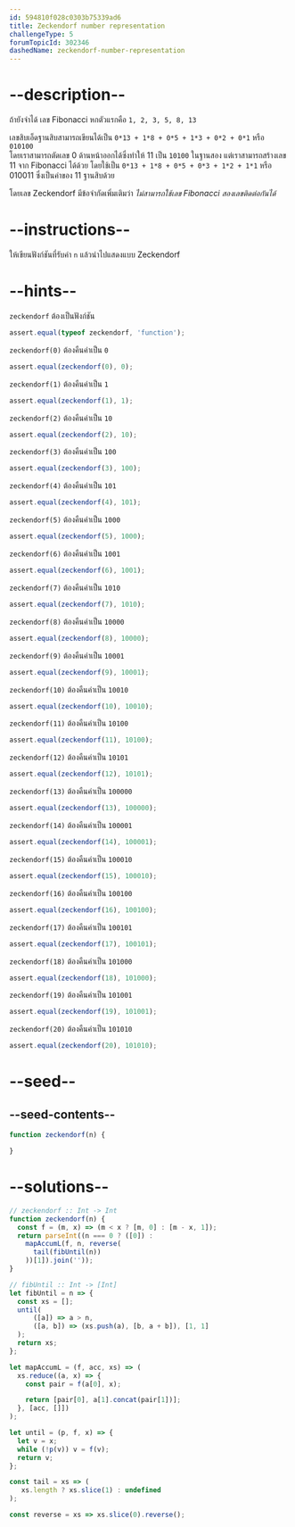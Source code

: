 ```yaml
---
id: 594810f028c0303b75339ad6
title: Zeckendorf number representation
challengeType: 5
forumTopicId: 302346
dashedName: zeckendorf-number-representation
---
```


# --description--

ถ้ายังจำได้ เลข Fibonacci หกตัวแรกคือ `1, 2, 3, 5, 8, 13`

เลขสิบเอ็ดฐานสิบสามารถเขียนได้เป็น `0*13 + 1*8 + 0*5 + 1*3 + 0*2 + 0*1` หรือ `010100`  
โดยเราสามารถตัดเลข 0 ด้านหน้าออกได้ซึ่งทำให้ 11 เป็น `10100` ในฐานสอง
แต่เราสามารถสร้างเลข 11 จาก Fibonacci ได้ด้วย โดยใช้เป็น `0*13 + 1*8 + 0*5 + 0*3 + 1*2 + 1*1` หรือ 010011 ซึ่งเป็นค่าของ 11 ฐานสิบด้วย

โดยเลข Zeckendorf มีข้อจำกัดเพิ่มเติมว่า *ไม่สามารถใช้เลข Fibonacci สองเลขติดต่อกันได้* 

# --instructions--

ให้เขียนฟังก์ชันที่รับค่า `n` แล้วนำไปแสดงแบบ Zeckendorf

# --hints--

`zeckendorf` ต้องเป็นฟังก์ชัน

```js
assert.equal(typeof zeckendorf, 'function');
```

`zeckendorf(0)` ต้องคืนค่าเป็น `0`

```js
assert.equal(zeckendorf(0), 0);

```

`zeckendorf(1)` ต้องคืนค่าเป็น `1`

```js
assert.equal(zeckendorf(1), 1);
```

`zeckendorf(2)` ต้องคืนค่าเป็น `10`

```js
assert.equal(zeckendorf(2), 10);
```

`zeckendorf(3)` ต้องคืนค่าเป็น `100`

```js
assert.equal(zeckendorf(3), 100);
```

`zeckendorf(4)` ต้องคืนค่าเป็น `101`

```js
assert.equal(zeckendorf(4), 101);
```

`zeckendorf(5)` ต้องคืนค่าเป็น `1000`

```js
assert.equal(zeckendorf(5), 1000);
```

`zeckendorf(6)` ต้องคืนค่าเป็น `1001`

```js
assert.equal(zeckendorf(6), 1001);
```

`zeckendorf(7)` ต้องคืนค่าเป็น `1010`

```js
assert.equal(zeckendorf(7), 1010);
```

`zeckendorf(8)` ต้องคืนค่าเป็น `10000`

```js
assert.equal(zeckendorf(8), 10000);
```

`zeckendorf(9)` ต้องคืนค่าเป็น `10001`

```js
assert.equal(zeckendorf(9), 10001);
```

`zeckendorf(10)` ต้องคืนค่าเป็น `10010`

```js
assert.equal(zeckendorf(10), 10010);
```

`zeckendorf(11)` ต้องคืนค่าเป็น `10100`

```js
assert.equal(zeckendorf(11), 10100);
```

`zeckendorf(12)` ต้องคืนค่าเป็น `10101`

```js
assert.equal(zeckendorf(12), 10101);
```

`zeckendorf(13)` ต้องคืนค่าเป็น `100000`

```js
assert.equal(zeckendorf(13), 100000);
```

`zeckendorf(14)` ต้องคืนค่าเป็น `100001`

```js
assert.equal(zeckendorf(14), 100001);
```

`zeckendorf(15)` ต้องคืนค่าเป็น `100010`

```js
assert.equal(zeckendorf(15), 100010);
```

`zeckendorf(16)` ต้องคืนค่าเป็น `100100`

```js
assert.equal(zeckendorf(16), 100100);
```

`zeckendorf(17)` ต้องคืนค่าเป็น `100101`

```js
assert.equal(zeckendorf(17), 100101);
```

`zeckendorf(18)` ต้องคืนค่าเป็น `101000`

```js
assert.equal(zeckendorf(18), 101000);
```

`zeckendorf(19)` ต้องคืนค่าเป็น `101001`

```js
assert.equal(zeckendorf(19), 101001);
```

`zeckendorf(20)` ต้องคืนค่าเป็น `101010`

```js
assert.equal(zeckendorf(20), 101010);
```

# --seed--

## --seed-contents--

```js
function zeckendorf(n) {

}
```

# --solutions--

```js
// zeckendorf :: Int -> Int
function zeckendorf(n) {
  const f = (m, x) => (m < x ? [m, 0] : [m - x, 1]);
  return parseInt((n === 0 ? ([0]) :
    mapAccumL(f, n, reverse(
      tail(fibUntil(n))
    ))[1]).join(''));
}

// fibUntil :: Int -> [Int]
let fibUntil = n => {
  const xs = [];
  until(
      ([a]) => a > n,
      ([a, b]) => (xs.push(a), [b, a + b]), [1, 1]
  );
  return xs;
};

let mapAccumL = (f, acc, xs) => (
  xs.reduce((a, x) => {
    const pair = f(a[0], x);

    return [pair[0], a[1].concat(pair[1])];
  }, [acc, []])
);

let until = (p, f, x) => {
  let v = x;
  while (!p(v)) v = f(v);
  return v;
};

const tail = xs => (
   xs.length ? xs.slice(1) : undefined
);

const reverse = xs => xs.slice(0).reverse();
```

